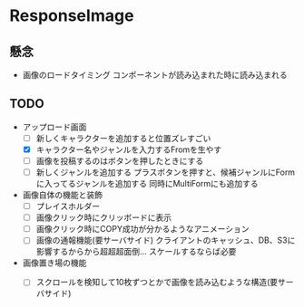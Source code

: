 # ResponseImage

## 懸念
- 画像のロードタイミング
コンポーネントが読み込まれた時に読み込まれる

## TODO
- アップロード画面
  - [ ] 新しくキャラクターを追加すると位置ズレすごい
  - [x] キャラクター名やジャンルを入力するFromを生やす
  - [ ] 画像を投稿するのはボタンを押したときにする
  - [ ] 新しくジャンルを追加する
    プラスボタンを押すと、候補ジャンルにFormに入ってるジャンルを追加する
    同時にMultiFormにも追加する

- 画像自体の機能と装飾
  - [ ] プレイスホルダー
  - [ ] 画像クリック時にクリッボードに表示
  - [ ] 画像クリック時にCOPY成功が分かるようなアニメーション
  - [ ] 画像の通報機能(要サーバサイド) 
    クライアントのキャッシュ、DB、S3に影響するからから超超超面倒... 
    スケールするならば必要

- 画像置き場の機能
  - [ ] スクロールを検知して10枚ずつとかで画像を読み込むような構造(要サーバサイド)

